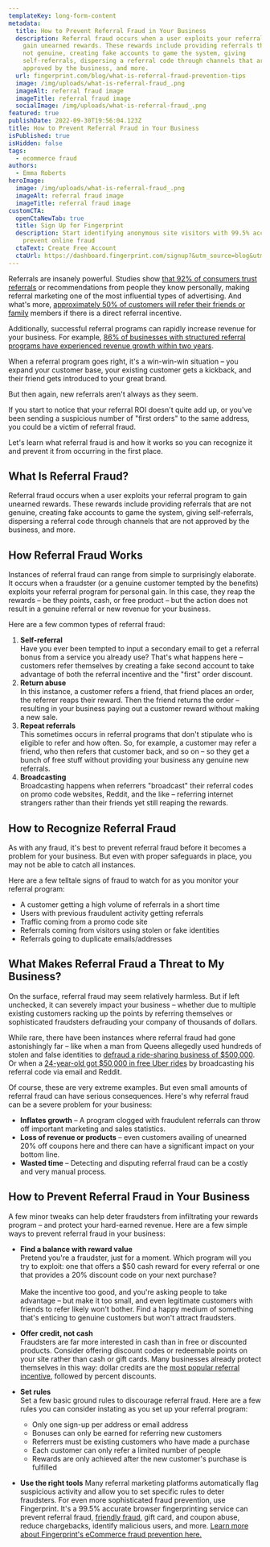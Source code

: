 ```yaml
---
templateKey: long-form-content
metadata:
  title: How to Prevent Referral Fraud in Your Business
  description: Referral fraud occurs when a user exploits your referral program to
    gain unearned rewards. These rewards include providing referrals that are
    not genuine, creating fake accounts to game the system, giving
    self-referrals, dispersing a referral code through channels that are not
    approved by the business, and more.
  url: fingerprint.com/blog/what-is-referral-fraud-prevention-tips
  image: /img/uploads/what-is-referral-fraud_.png
  imageAlt: referral fraud image
  imageTitle: referral fraud image
  socialImage: /img/uploads/what-is-referral-fraud_.png
featured: true
publishDate: 2022-09-30T19:56:04.123Z
title: How to Prevent Referral Fraud in Your Business
isPublished: true
isHidden: false
tags:
  - ecommerce fraud
authors:
  - Emma Roberts
heroImage:
  image: /img/uploads/what-is-referral-fraud_.png
  imageAlt: referral fraud image
  imageTitle: referral fraud image
customCTA:
  openCtaNewTab: true
  title: Sign Up for Fingerprint
  description: Start identifying anonymous site visitors with 99.5% accuracy to
    prevent online fraud
  ctaText: Create Free Account
  ctaUrl: https://dashboard.fingerprint.com/signup?&utm_source=blog&utm_medium=website&utm_campaign=blog
---
```

Referrals are insanely powerful. Studies show [that 92% of consumers trust referrals](https://financesonline.com/referral-marketing-statistics/) or recommendations from people they know personally, making referral marketing one of the most influential types of advertising. And what's more, [approximately 50% of customers will refer their friends or family](https://financesonline.com/referral-marketing-statistics/) members if there is a direct referral incentive. 

Additionally, successful referral programs can rapidly increase revenue for your business. For example, [86% of businesses with structured referral programs have experienced revenue growth within two years](https://financesonline.com/referral-marketing-statistics/).

When a referral program goes right, it's a win-win-win situation – you expand your customer base, your existing customer gets a kickback, and their friend gets introduced to your great brand.

But then again, new referrals aren't always as they seem.

If you start to notice that your referral ROI doesn't quite add up, or you've been sending a suspicious number of "first orders" to the same address, you could be a victim of referral fraud.

Let's learn what referral fraud is and how it works so you can recognize it and prevent it from occurring in the first place.

## What Is Referral Fraud?

Referral fraud occurs when a user exploits your referral program to gain unearned rewards. These rewards include providing referrals that are not genuine, creating fake accounts to game the system, giving self-referrals, dispersing a referral code through channels that are not approved by the business, and more.

## How Referral Fraud Works

Instances of referral fraud can range from simple to surprisingly elaborate. It occurs when a fraudster (or a genuine customer tempted by the benefits) exploits your referral program for personal gain. In this case, they reap the rewards – be they points, cash, or free product – but the action does not result in a genuine referral or new revenue for your business.

Here are a few common types of referral fraud:

1. **Self-referral**\
   Have you ever been tempted to input a secondary email to get a referral bonus from a service you already use? That's what happens here – customers refer themselves by creating a fake second account to take advantage of both the referral incentive and the "first" order discount. 
2. **Return abuse**\
   In this instance, a customer refers a friend, that friend places an order, the referrer reaps their reward. Then the friend returns the order – resulting in your business paying out a customer reward without making a new sale.
3. **Repeat referrals**\
   This sometimes occurs in referral programs that don't stipulate who is eligible to refer and how often. So, for example, a customer may refer a friend, who then refers that customer back, and so on – so they get a bunch of free stuff without providing your business any genuine new referrals.
4. **Broadcasting**\
   Broadcasting happens when referrers "broadcast" their referral codes on promo code websites, Reddit, and the like – referring internet strangers rather than their friends yet still reaping the rewards.

## How to Recognize Referral Fraud

As with any fraud, it's best to prevent referral fraud before it becomes a problem for your business. But even with proper safeguards in place, you may not be able to catch all instances.

Here are a few telltale signs of fraud to watch for as you monitor your referral program:

* A customer getting a high volume of referrals in a short time
* Users with previous fraudulent activity getting referrals
* Traffic coming from a promo code site
* Referrals coming from visitors using stolen or fake identities
* Referrals going to duplicate emails/addresses

## What Makes Referral Fraud a Threat to My Business?

On the surface, referral fraud may seem relatively harmless. But if left unchecked, it can severely impact your business – whether due to multiple existing customers racking up the points by referring themselves or sophisticated fraudsters defrauding your company of thousands of dollars.

While rare, there have been instances where referral fraud had gone astonishingly far – like when a man from Queens allegedly used hundreds of stolen and false identities to [defraud a ride-sharing business of $500,000](https://www.justice.gov/usao-nj/pr/queens-man-charged-referral-fee-fraud-ride-sharing-business). Or when a [24-year-old got $50,000 in free Uber rides](https://www.businessinsider.com/how-one-24-year-old-got-50000-in-free-uber-rides-by-duping-ubers-promo-code-system-2015-1) by broadcasting his referral code via email and Reddit.

Of course, these are very extreme examples. But even small amounts of referral fraud can have serious consequences. Here's why referral fraud can be a severe problem for your business:

* **Inflates growth** – A program clogged with fraudulent referrals can throw off important marketing and sales statistics.
* **Loss of revenue or products** – even customers availing of unearned 20% off coupons here and there can have a significant impact on your bottom line.
* **Wasted time** – Detecting and disputing referral fraud can be a costly and very manual process. 

## How to Prevent Referral Fraud in Your Business

A few minor tweaks can help deter fraudsters from infiltrating your rewards program – and protect your hard-earned revenue. Here are a few simple ways to prevent referral fraud in your business:

* **Find a balance with reward value**\
  Pretend you're a fraudster, just for a moment. Which program will you try to exploit: one that offers a $50 cash reward for every referral or one that provides a 20% discount code on your next purchase?\
  \
  Make the incentive too good, and you're asking people to take advantage – but make it too small, and even legitimate customers with friends to refer likely won't bother. Find a happy medium of something that's enticing to genuine customers but won't attract fraudsters.
* **Offer credit, not cash**\
  Fraudsters are far more interested in cash than in free or discounted products. Consider offering discount codes or redeemable points on your site rather than cash or gift cards. Many businesses already protect themselves in this way: dollar credits are the [most popular referral incentive](https://financesonline.com/referral-marketing-statistics/), followed by percent discounts.
* **Set rules**\
  Set a few basic ground rules to discourage referral fraud. Here are a few rules you can consider instating as you set up your referral program:

  * Only one sign-up per address or email address
  * Bonuses can only be earned for referring new customers
  * Referrers must be existing customers who have made a purchase
  * Each customer can only refer a limited number of people
  * Rewards are only achieved after the new customer's purchase is fulfilled
* **Use the right tools** 
  Many referral marketing platforms automatically flag suspicious activity and allow you to set specific rules to deter fraudsters. For even more sophisticated fraud prevention, use Fingerprint. It's a 99.5% accurate browser fingerprinting service can prevent referral fraud, [friendly fraud](https://fingerprint.com/blog/what-is-friendly-fraud-prevention-tips/), gift card, and coupon abuse, reduce chargebacks, identify malicious users, and more. [Learn more about Fingerprint's eCommerce fraud prevention here.](https://fingerprint.com/ecommerce/?utm_source=blog&utm_medium=website&utm_campaign=blog)